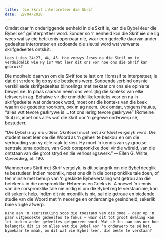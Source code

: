 ```yaml
---
title:  Die Skrif interpreteer die Skrif
date:  29/04/2020
---
```


Omdat daar ‘n onderliggende eenheid in die Skrif is, kan die Bybel deur die Bybel self geïnterpreteer word. Sonder so ‘n eenheid kan die Skrif nie die lig wees wat sy eie betekenis openbaar nie, waar een gedeelte daarvan ander gedeeltes interpreteer en sodoende die sleutel word wat verwante skrifgedeeltes ontsluit.

`Lees Lukas 24:27, 44, 45. Hoe verwys Jesus na die Skrif om te verduidelik wie Hy is? Wat leer dit ons oor hoe ons die Skrif kan gebruik?`

Die mooiheid daarvan om die Skrif toe te laat om Homself te interpreteer, is dat dit verdere lig op sy eie betekenis werp.  Sodoende verbind ons nie verskillende skrifgedeeltes blindelings met mekaar om ons eie opinie te bewys nie.  In plaas daarvan neem ons versigtig die konteks van elke teksvers in ag. Behalwe vir die onmiddellike konteks voor en na ‘n skrifgedeelte wat ondersoek word, moet ons die konteks van die boek waarin die gedeelte voorkom, ook in ag neem. Ook omdat, volgens Paulus, “alles wat tevore geskrywe is ... tot ons lering tevore geskrywe” (Romeine 15:4) is, moet ons alles wat die Skrif oor ‘n gegewe onderwerp sê, bestudeer.

“Die Bybel is sy eie uitlêer.  Skrifdeel moet met skrifdeel vergelyk word.  Die student moet leer om die Woord as ‘n geheel te beskou, en om die verhouding van sy dele raak te sien. Hy moet ‘n kennis van sy grootse sentrale tema opdoen, van Gods oorspronklike doel vir die wêreld, van die ontstaan van die groot stryd en die verlossingswerk.” — Ellen G. White, Opvoeding, bl. 190.

Wanneer ons Skrif met Skrif vergelyk, is dit belangrik om die Bybel deeglik te bestudeer. Indien moontlik, moet ons dit in die oorspronklike tale doen, of ten minste met behulp van ‘n geskikte Bybelvertaling wat getrou aan die betekenis in die oorspronklike Hebreeus en Grieks is. Alhoewel ‘n kennis van die oorspronklike tale nie nodig is om die Bybel reg te verstaan nie, kan dit sekerlik help.  Indien dit nie moontlik is nie, sal die getroue en biddende studie van die Woord met ‘n nederige en onderdanige gesindheid, sekerlik baie vrugte afwerp.

`Dink aan ‘n leerstelling soos die toestand van die dode - deur op ‘n paar uitgesoekte gedeeltes te fokus – waar dit tot groot dwaling kan lei indien ander gedeeltes geïgnoreer word. Wat sê dit aan ons oor hoe belangrik dit is om alles wat die Bybel oor ‘n onderwerp te sê het, bymekaar te maak, om dit wat die Bybel leer, die beste te verstaan?`